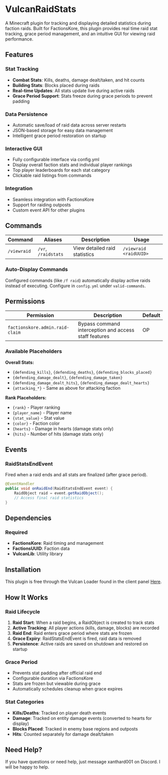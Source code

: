 # VulcanRaidStats

A Minecraft plugin for tracking and displaying detailed statistics during faction raids. Built for FactionsKore, this plugin provides real time raid stat tracking, grace period management, and an intuitive GUI for viewing raid performance.

## Features

### Stat Tracking
- **Combat Stats**: Kills, deaths, damage dealt/taken, and hit counts
- **Building Stats**: Blocks placed during raids
- **Real-time Updates**: All stats update live during active raids
- **Grace Period Support**: Stats freeze during grace periods to prevent padding

### Data Persistence
- Automatic save/load of raid data across server restarts
- JSON-based storage for easy data management
- Intelligent grace period restoration on startup

### Interactive GUI
- Fully configurable interface via config.yml
- Display overall faction stats and individual player rankings
- Top player leaderboards for each stat category
- Clickable raid listings from commands

### Integration
- Seamless integration with FactionsKore
- Support for raiding outposts
- Custom event API for other plugins

## Commands

| Command | Aliases | Description | Usage |
|---------|---------|-------------|-------|
| `/viewraid` | `/vr`, `/raidstats` | View detailed raid statistics | `/viewraid <raidUUID>` |

### Auto-Display Commands
Configured commands (like `/f raid`) automatically display active raids instead of executing. Configure in `config.yml` under `valid-commands`.

## Permissions

| Permission | Description | Default |
|------------|-------------|---------|
| `factionskore.admin.raid-claim` | Bypass command interception and access staff features | OP |

### Available Placeholders

**Overall Stats:**
- `{defending_kills}`, `{defending_deaths}`, `{defending_blocks_placed}`
- `{defending_damage_dealt}`, `{defending_damage_taken}`
- `{defending_damage_dealt_hits}`, `{defending_damage_dealt_hearts}`
- `{attacking_*}` - Same as above for attacking faction

**Rank Placeholders:**
- `{rank}` - Player ranking
- `{player_name}` - Player name
- `{stat_value}` - Stat value
- `{color}` - Faction color
- `{hearts}` - Damage in hearts (damage stats only)
- `{hits}` - Number of hits (damage stats only)

## Events

### RaidStatsEndEvent
Fired when a raid ends and all stats are finalized (after grace period).

```java
@EventHandler
public void onRaidEnd(RaidStatsEndEvent event) {
    RaidObject raid = event.getRaidObject();
    // Access final raid statistics
}
```

## Dependencies

### Required
- **FactionsKore**: Raid timing and management
- **FactionsUUID**: Faction data
- **VulcanLib**: Utility library

## Installation

This plugin is free through the Vulcan Loader found in the client panel [Here](https://vulcandev.net/).

## How It Works

### Raid Lifecycle

1. **Raid Start**: When a raid begins, a RaidObject is created to track stats
2. **Active Tracking**: All player actions (kills, damage, blocks) are recorded
3. **Raid End**: Raid enters grace period where stats are frozen
4. **Grace Expiry**: RaidStatsEndEvent is fired, raid data is removed
5. **Persistence**: Active raids are saved on shutdown and restored on startup

### Grace Period
- Prevents stat padding after official raid end
- Configurable duration via FactionsKore
- Stats are frozen but viewable during grace
- Automatically schedules cleanup when grace expires

### Stat Categories
- **Kills/Deaths**: Tracked on player death events
- **Damage**: Tracked on entity damage events (converted to hearts for display)
- **Blocks Placed**: Tracked in enemy base regions and outposts
- **Hits**: Counted separately for damage dealt/taken

## Need Help?
If you have questions or need help, just message xanthard001 on Discord. I will be happy to help.